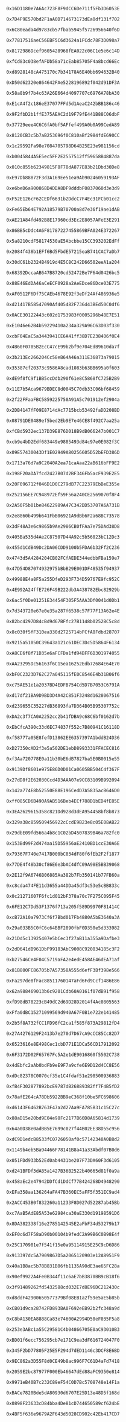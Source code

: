 ```
0x16D1180e7A6Ac723F8F9dCC6De711f5Fb3D6053E
```
```
0x7D4F9E570bd2F1aA0D714673173dEa0df131f702
```
```
0x6C80eada4d9783cb57fbab5945f5726956640f6D
```
```
0x77817516aeC56EBF5C6d3624a1FCdc78F3D098a7
```
```
0x8172986Dcef9605428968fEA022c06C1e5e6c14D
```
```
0xfCd83c038efAFDb58a71cEab85705F4a8bcd66Ec
```
```
0xd8928148cA475170c7b34178A6E40bb694632B40
```
```
0xD50d62320e864642FAe5228196892f042d91DF3A
```
```
0x58a8b9f7b4c63A26E664d4097707c6976A78bA30
```
```
0xE1cA4f2c186eE37077FFd5d1AeaC242bBB186c46
```
```
0x9F2fbD2b1ffE375AEAC2d19F79fE441B88C06dbF
```
```
0x37729eee4C6C6fA0bf5AFfef499A0b0A99CedA89
```
```
0x8120CB3c5b7aB253696f0C810aBf2984fdE690CC
```
```
0x1c29592Fa98e7084705798D64B25E23e981156cd
```
```
0xb0045844A5E5ec5FF2E2557512ff59658B4887da
```
```
0x010c855b62349815F8F78dA877E83b21Dbd30De8
```
```
0xE97Db88872F3d3A169Ee51ea9Ab90246059193AF
```
```
0xe6beD6a900868D4DDA8DF9dddbF0837060d3e3d9
```
```
0xF52E126cF62CEDf6631b2DdcC7F4Ec31FCb01cc2
```
```
0xFe65Eb64E792A18579B70700a8d7e36f19ae1dAB
```
```
0xAE21A84fd492B8E17960cd3Ec2E8057AFeE3E291
```
```
0x86BB5cDdc4A6F81787227455869BFA024E372267
```
```
0x5a8210cdF58174530aE5Abcbbe15CC393202EdFf
```
```
0x2084f438b1EFf6Bd5FbdE57215eaB741CAC7aDb7
```
```
0x30dC61b2324B4919d4E5C8C242D66502eeA1a204
```
```
0x68392DccaAB647B8720cd52472Be7F64d0426bc5
```
```
0x88E46EdDA46aCeECF0928a2AeEDce86Dce03E775
```
```
0xAF0512F6Df75CAEb4678E92f3eDf24Af486936e5
```
```
0xd21417B58547090Af405482F736d43BEd50C0df6
```
```
0x0ACE30122443c602d1753983f0005296b48E7E51
```
```
0xE1046e62B4b59229410a234a329A96C63D03f330
```
```
0xcbF04EaC5a3443941CE6A41ff38D7E238406f0E4
```
```
0x4B60F0705B2EcC47cE99b2bf9e704EdB9610da7f
```
```
0x3b213Ec266204Cc58eB64A46a311E36873a79015
```
```
0x35387cf20373c9586A8cad1083b63BB695a0f603
```
```
0xdE9f8fC9f1BB5ccDdb290f61e8C5868fC725B2B9
```
```
0x11E7b5Aca9679BDEC8d0045C70db33C06bf68459
```
```
0x2f22FFaaFBC5859225750A91A5c701912ef2904a
```
```
0x2DB4147fF09E8714dAc7715bcb53492faDD208BD
```
```
0x08791DE0489ef5bed2Eb9E7e46CE8f492C7aa25a
```
```
0xfCBd5932ec137D39E876D018B9dB066247b001C7
```
```
0xcb9e4bD2Edf683449e9885493d84c97e0E082f3C
```
```
0x09E57430043Df1E02949A80256605D52bEFD386D
```
```
0x1713a76d7a9C2040A2ea71caAaa22aB616bFF9E2
```
```
0x198F20aDA7fcd2427B07d2BF346Fb5acF939E2E5
```
```
0x20F096712f046D1D0C279dB77C22379EbBeE355e
```
```
0x252156EE7C948972Ef59F56a240CE2569070f8F4
```
```
0x2A50F5b01be84622989A47C342DD53707A6A731B
```
```
0x2e8860b499b641FbB06921A9dBb6F2a68BC73578
```
```
0x3dF48A3e6c9865b9Ae2986CB0fFAa7e75DAd38D8
```
```
0x405Ba535d4Ae2C87507D44A92c5b56023bC12Dc3
```
```
0x455d1CdB49Dc2DA06CDD9100b5FDA6b32Ff2C236
```
```
0x4743d5A4284204CB02FCfAEDE344edbbFBa159e7
```
```
0x47D54D87074932975bBbB29E001DF48535f94937
```
```
0x49988E4a8F5a255DfeD293F734D59767E9fc952C
```
```
0x4E992A24ffE726F49B222db3A438782Ebc82929b
```
```
0x6ac5f0De01251E34454F305F5AAA3Df0041d0Db1
```
```
0x7d343720e67e0e35a287f6538c57F77F13A62e4E
```
```
0x82bc4297D84cBd9d67BFfc27B1148b0252BC5c8d
```
```
0x8c030f5fF310ea330d2725714bFCfA8Fdbd28707
```
```
0x9215a51050C39643a121c61DEC3Dc5D5864F6134
```
```
0xA8CE6f8f71D35e6aFCFDa1fd94BFF6D301974055
```
```
0xAA23295Dc56163f6C15ea16252Edb72684E64E70
```
```
0xbF0C2323D762C27a045115fE0C8546E4b31B06f6
```
```
0xc75AE51e1a2037BD4EDFB754Cd5D7B7053C6791A
```
```
0xd17df21BA9D9BD3D4A42C851F3248d1628067516
```
```
0xd239655C35227dB36893fa7D364B05B95307752c
```
```
0xDA2c3f7CA0A2252cc2b41fDBA9c68C6bf0162d7b
```
```
0xEbCfcA390c33d6EC74837f552c7B80941C16118D
```
```
0xf58777a05E8fefD13862EE6357397A1bddB24D36
```
```
0xD27350cAD2f3e5a502DE1ebD8993331FFACEC816
```
```
0xf3Aa720778E0a11b30bE6dB7827ba5E0B0015e55
```
```
0x9139Df8601e975E86D0D01Ca0605BB504C4f367F
```
```
0x27dD8f2E62030Ccd4D3AAA07e9CC83109B992094
```
```
0x142a774E8b52550E88E196CedD7A5835acB646D0
```
```
0xff085CD6B490A9AB516Beb4ECf788D1bED4fE85E
```
```
0x3EA2629615358c821Dd928d3dEA954458bf8b873
```
```
0x329a38c859509456922cCcdE9B23e8c05E08AB22
```
```
0x29dbE09fd566a4b8c1C02bD4507839B46a782fc0
```
```
0x153Bd99F2d474aa15D55956aE2410BD1ccE30A6E
```
```
0x79367F740e7417B000bC034dF80f6fEb2F2f1877
```
```
0x77DE4f48b30cf86E6e3bAC4dfC09A98E5BB39068
```
```
0x2E12f9A6746B06885Aa382b7Fb350141b77FB60a
```
```
0xc8cda474FE11d3655a44DDa45df3c53e5cBB833c
```
```
0x0c21271607F6fc1d012bF378a70c7F275C095F45
```
```
0x6FE12C7Dd53F1376f713a205f589D9970F81414C
```
```
0xcB72A10a7973Cf6f7Bbd017Fb4880A5bE3640a3A
```
```
0x29a033B5C0fC6c64BBF2890fbF0D350e5d333982
```
```
0x21Dd5c13925407e5bCec3f27aB11a355a9Dafbe3
```
```
0x2dD641dB961DbF99183AbC9008C920834185c3F2
```
```
0xb27546Ce4F04C5719aFA2e4edE458AE46dEA71af
```
```
0x81B800FC86705b7A57358A555d6efF3Bf398e566
```
```
0xFa297de8fFac88511760147aFd6Fd9Ccf1486E86
```
```
0x62a988469013b6c9201Cdb60A0161f07dB91f958
```
```
0xfD98dB78223cB49dC2d69D28D2014f4Ac0805563
```
```
0xFfa0dBC15271099569d940A67F0B1e722e141485
```
```
0x2b5f8A732fCC1FD96fC2ca1f585f873A29812fD4
```
```
0x27A4276129F2413b7e270d7D67cA9cCC85Cc82D7
```
```
0x6523616e8E498Cec1cbD771E1DCa56CD17912092
```
```
0x6F3172D02F65767Fc5A2e1dE9016860f5502C738
```
```
0x4dEbfc2aAb0bdFb9eE9F7a9cfe6E9D12d4CC8E56
```
```
0xdDc82378C0070cf35e1C4fdaf51e298500936883
```
```
0xfB4F302877892bcE9787dB26889382ff7F4B5fD2
```
```
0x78afE264cA78Db5922BB9eC368f10be5FC698606
```
```
0xd6143F6462B763F47a2d27Aa9FA785B31c15C27c
```
```
0x88aD15e20bd9E04e98Fc2177B60D8A65814d1739
```
```
0x64a0D38e0adBB5E7699c027f44B02EE38D55c956
```
```
0xdC9D1edcB8533fC0726050af0c57142340A0B8d2
```
```
0x1149b4eb5Ba94466F78141B8a41a33Abdf07B0d6
```
```
0x051FDd933b52Ed0ab4431be207F73DA60F3d6105
```
```
0xd241BFDf3dA85a1427B36B2522b40665d81f0a9a
```
```
0x458aEc2e47942DDfCd1DdCf77B424268D4948290
```
```
0xEFa358aa136264aFA47B360EC5aFF5f351EC9ad4
```
```
0x2ACC453B0f832260a11233F8D027d52287ab45Bb
```
```
0xc7AaB5AdE85A53e62984ca30aE330d19198591D6
```
```
0x8DA382338f16e2785142545E2aFbF34d53279b17
```
```
0xEF0c6d7F58aD90b00104b9fedC2A99B6C0B98E4f
```
```
0x25C170981e7f541f15e0a95114915E25C9cD6D86
```
```
0x913397dc5A7909867D5a2065120903e12A8951F9
```
```
0x40a1B8ac5b78B831B06fb1135A90dE3ae65FC28a
```
```
0x90ef9922A4Fe0B344f11c6aE7bB3870BB9cB18f6
```
```
0x3f91489262fd5432588cd032E7d8E96DC212430c
```
```
0xd8ddF42900650577379Bf08EB1a2f59e5aE5b85b
```
```
0xCB01d9ca28742FD893BA0F692eEB92b2fc348a9d
```
```
0xC8bA130EA8888Ca83e74600A2994D50eF035F5a8
```
```
0x253e3ABc1a55C29581C4b04866705E0aC93010B3
```
```
0xBD01f6ecc756295cb7e171C9ea3dF616724047F0
```
```
0x345F2bD77805F25E5F294d7dED1146c3DCF8E6BD
```
```
0x9EC862a3D55F8d0CE49b8ac996F7C61D4aFd7418
```
```
0x2059E2bc87977F000Eb46647dEd88aFC9350e814
```
```
0x9971eB40B7c232C89eF54C0D7Bc5708748e14F1a
```
```
0xBACe7820Bde5dA80930d6707E25D13e48D5f168d
```
```
0x0898F23633cD84bba4De81cD744650589cf624bE
```
```
0x4BF5f636e9679A2F643d5028CD902c42Eb417CD7
